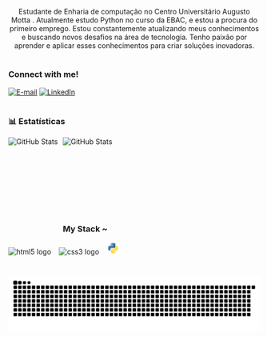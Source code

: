 
<p align="center">Estudante de Enharia de computação no Centro Universitário Augusto Motta . Atualmente estudo Python no curso da EBAC, e estou a procura do primeiro emprego.
Estou constantemente atualizando meus conhecimentos e buscando novos desafios na área de tecnologia. Tenho paixão por aprender e aplicar esses conhecimentos para criar soluções inovadoras.
  
#

<img align="right" alt="" height="190px" src="./src/study.gif">

<h3 align="left">Connect with me!</h3>

[![E-mail](https://img.shields.io/badge/-Email-000?style=for-the-badge&logo=microsoft-outlook&logoColor=FF00F6&color:FFF)](mailto:ygorbenicio1704@gmail.com)
[![LinkedIn](https://img.shields.io/badge/-LinkedIn-000?style=for-the-badge&logo=linkedin&logoColor=FF00F6&color:FFF)]((https://www.linkedin.com/in/ygor-benicio-2a182a2ba/))

#

### 📊 Estatísticas

<p>
  <img 
    align="left" 
    alt="GitHub Stats" 
    height="200" 
    style="padding-right: 10px;" 
    src="https://github-readme-stats.vercel.app/api?username=YgorBenicio&show_icons=true&theme=dark&include_all_commits=true&locale=pt-br" 
  />

<img 
      align="left" 
      alt="GitHub Stats" 
      height="150" 
      src="https://github-readme-stats.vercel.app/api/top-langs/?username=YgorBenicio&theme=dark&layout=compact&custom_title=Tecnologias&langs_count=9" 
  />

</p>

<br/>
<br/>
<br/>
<br/>

<br/><br/><br/><br/>
<h3 align="left">My Stack ~</h3>

<div align="left">
  <img src="https://cdn.jsdelivr.net/gh/devicons/devicon/icons/html5/html5-original.svg" height="25" alt="html5 logo"  />
  <img width="8" />
  <img src="https://cdn.jsdelivr.net/gh/devicons/devicon/icons/css3/css3-original.svg" height="25" alt="css3 logo"  />
  <img width="8" />
  <img  alt="Rafa-Python" height="25" src="https://raw.githubusercontent.com/devicons/devicon/master/icons/python/python-original.svg">
  <img width="8" />
</div>

#

<picture>
  <source media="(prefers-color-scheme: dark)" srcset="https://raw.githubusercontent.com/YgorBenicio/YgorBenicio/output/github-contribution-grid-snake-dark.svg">
  <source media="(prefers-color-scheme: light)" srcset="https://raw.githubusercontent.com/YgorBenicio/YgorBenicio/output/github-contribution-grid-snake.svg">
  <img alt="github contribution grid snake animation" src="https://raw.githubusercontent.com/YgorBenicio/YgorBenicio/output/github-contribution-grid-snake.svg">
</picture>
